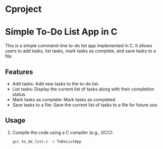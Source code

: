 # Cproject
# Simple To-Do List App in C

This is a simple command-line to-do list app implemented in C. It allows users to add tasks, list tasks, mark tasks as complete, and save tasks to a file.

## Features

- Add tasks: Add new tasks to the to-do list.
- List tasks: Display the current list of tasks along with their completion status.
- Mark tasks as complete: Mark tasks as completed.
- Save tasks to a file: Save the current list of tasks to a file for future use.

## Usage

1. Compile the code using a C compiler (e.g., GCC):

   ```sh
   gcc to_do_list.c -o ToDoListApp
